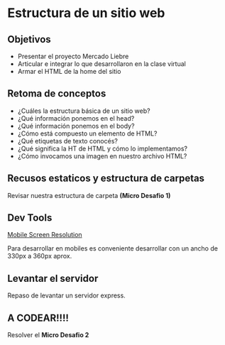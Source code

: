# Estructura de un sitio web

## Objetivos
- Presentar el proyecto Mercado Liebre
- Articular e integrar lo que desarrollaron en la clase virtual
- Armar el HTML de la home del sitio


## Retoma de conceptos
- ¿Cuáles la estructura básica de un sitio web?
- ¿Qué información ponemos en el head?
- ¿Qué información ponemos en el body?
- ¿Cómo está compuesto un elemento de HTML? 
- ¿Qué etiquetas de texto conocés?
- ¿Qué significa la HT de HTML y cómo lo implementamos?
- ¿Cómo invocamos una imagen en nuestro archivo HTML?

## Recusos estaticos y estructura de carpetas
Revisar nuestra estructura de carpeta **(Micro Desafio 1)**

## Dev Tools
[Mobile Screen Resolution](https://gs.statcounter.com/screen-resolution-stats/mobile/worldwide)

Para desarrollar en mobiles es conveniente desarrollar con un ancho de 330px a 360px aprox.

## Levantar el servidor
Repaso de levantar un servidor express.

## A CODEAR!!!!
Resolver el **Micro Desafio 2**